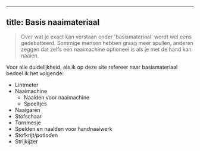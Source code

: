 ***

## title: Basis naaimateriaal

> Over wat je exact kan verstaan onder 'basismateriaal' wordt wel eens gedebatteerd. Sommige mensen hebben graag meer spullen, anderen zeggen dat zelfs een naaimachine optioneel is als je met de hand kan naaien.

Voor alle duidelijkheid, als ik op deze site refereer naar basismateriaal bedoel ik het volgende:

*   Lintmeter
*   Naaimachine
    *   Naalden voor naaimachine
    *   Spoeltjes
*   Naaigaren
*   Stofschaar
*   Tornmesje
*   Spelden en naalden voor handnaaiwerk
*   Stofkrijt/potloden
*   Strijkijzer
